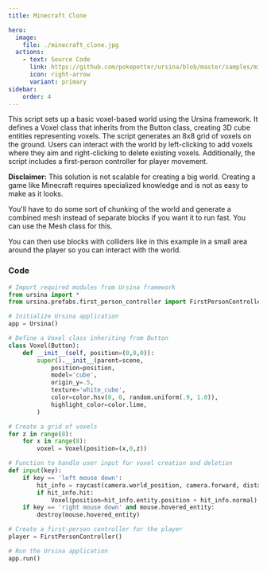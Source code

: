 ```yaml
---
title: Minecraft Clone

hero:
  image:
    file: ./minecraft_clone.jpg
  actions:
    - text: Source Code
      link: https://github.com/pokepetter/ursina/blob/master/samples/minecraft_clone.py
      icon: right-arrow
      variant: primary
sidebar:
    order: 4
---
```


This script sets up a basic voxel-based world using the Ursina framework. It defines a Voxel class that inherits from the Button class, creating 3D cube entities representing voxels. The script generates an 8x8 grid of voxels on the ground. Users can interact with the world by left-clicking to add voxels where they aim and right-clicking to delete existing voxels. Additionally, the script includes a first-person controller for player movement. 

**Disclaimer:** This solution is not scalable for creating a big world.
Creating a game like Minecraft requires specialized knowledge and is not as easy
to make as it looks.

You'll have to do some sort of chunking of the world and generate a combined mesh
instead of separate blocks if you want it to run fast. You can use the Mesh class for this.

You can then use blocks with colliders like in this example in a small area
around the player so you can interact with the world.


### Code

```python
# Import required modules from Ursina framework
from ursina import *
from ursina.prefabs.first_person_controller import FirstPersonController

# Initialize Ursina application
app = Ursina()

# Define a Voxel class inheriting from Button
class Voxel(Button):
    def __init__(self, position=(0,0,0)):
        super().__init__(parent=scene,
            position=position,
            model='cube',
            origin_y=.5,
            texture='white_cube',
            color=color.hsv(0, 0, random.uniform(.9, 1.0)),
            highlight_color=color.lime,
        )

# Create a grid of voxels
for z in range(8):
    for x in range(8):
        voxel = Voxel(position=(x,0,z))

# Function to handle user input for voxel creation and deletion
def input(key):
    if key == 'left mouse down':
        hit_info = raycast(camera.world_position, camera.forward, distance=5)
        if hit_info.hit:
            Voxel(position=hit_info.entity.position + hit_info.normal)
    if key == 'right mouse down' and mouse.hovered_entity:
        destroy(mouse.hovered_entity)

# Create a first-person controller for the player
player = FirstPersonController()

# Run the Ursina application
app.run()
```